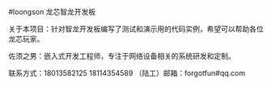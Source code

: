 #loongson 龙芯智龙开发板

关于本项目：针对智龙开发板编写了测试和演示用的代码实例，希望可以帮助各位龙芯玩家。

佐须之男：嵌入式开发工程师，专注于网络设备相关的系统研发和定制。

联系方式：18013582125 18114354589 （陆工）邮箱：forgotfun#qq.com